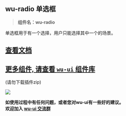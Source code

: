 ## wu-radio 单选框

> **组件名：wu-radio**

单选框用于有一个选择，用户只能选择其中一个的场景。

## [查看文档](https://wu.geeks.ink/zh-CN/components/radio.html)

## [更多组件, 请查看 `wu-ui` 组件库](https://ext.dcloud.net.cn/plugin?name=wu--ui)
(请勿下载插件zip)

<a href="https://ext.dcloud.net.cn/plugin?name=wu--ui">
	<img src="https://wu.geeks.ink/intr.png">
</a>

**如使用过程中有任何问题，或者您对wu-ui有一些好的建议。<br>欢迎加入 [wu-ui 交流群](https://wu.geeks.ink/zh-CN/components/qqFeedBack.html)**









